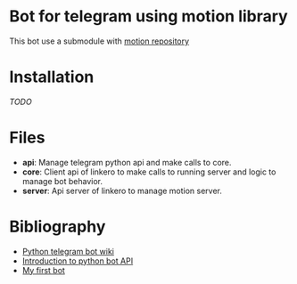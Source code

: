# Bot for telegram using motion library

This bot use a submodule with [motion repository]()

# Installation

*TODO*

# Files

* **api**: Manage telegram python api and make calls to core.
* **core**: Client api of linkero to make calls to running server and logic to manage bot behavior.
* **server**: Api server of linkero to manage motion server.

# Bibliography

* [Python telegram bot wiki](https://github.com/python-telegram-bot/python-telegram-bot/wiki)
* [Introduction to python bot API](https://github.com/python-telegram-bot/python-telegram-bot/wiki/Introduction-to-the-API)
* [My first bot](https://github.com/python-telegram-bot/python-telegram-bot/wiki/Extensions-%E2%80%93-Your-first-Bot)
